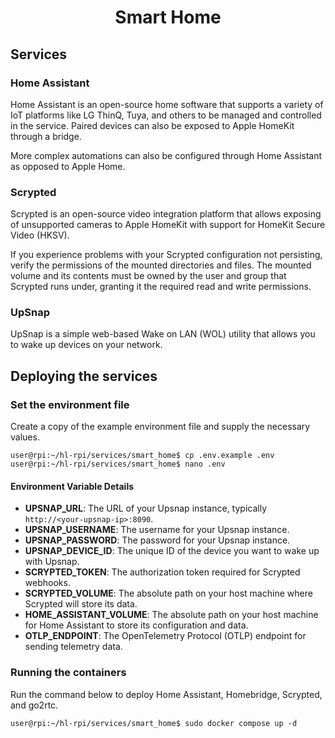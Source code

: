 <div align="center">
  <h1>Smart Home</h1>
</div>

## Services
### Home Assistant
Home Assistant is an open-source home software that supports a variety of IoT platforms like LG ThinQ, Tuya, and others to be managed and controlled in the service. Paired devices can also be exposed to Apple HomeKit through a bridge.

More complex automations can also be configured through Home Assistant as opposed to Apple Home.

### Scrypted
Scrypted is an open-source video integration platform that allows exposing of unsupported cameras to Apple HomeKit with support for HomeKit Secure Video (HKSV).

If you experience problems with your Scrypted configuration not persisting, verify the permissions of the mounted directories and files. The mounted volume and its contents must be owned by the user and group that Scrypted runs under, granting it the required read and write permissions.

### UpSnap
UpSnap is a simple web-based Wake on LAN (WOL) utility that allows you to wake up devices on your network.

## Deploying the services

### Set the environment file
Create a copy of the example environment file and supply the necessary values.
```console
user@rpi:~/hl-rpi/services/smart_home$ cp .env.example .env
user@rpi:~/hl-rpi/services/smart_home$ nano .env
```

#### Environment Variable Details
- **UPSNAP_URL**: The URL of your Upsnap instance, typically `http://<your-upsnap-ip>:8090`.
- **UPSNAP_USERNAME**: The username for your Upsnap instance.
- **UPSNAP_PASSWORD**: The password for your Upsnap instance.
- **UPSNAP_DEVICE_ID**: The unique ID of the device you want to wake up with Upsnap.
- **SCRYPTED_TOKEN**: The authorization token required for Scrypted webhooks.
- **SCRYPTED_VOLUME**: The absolute path on your host machine where Scrypted will store its data.
- **HOME_ASSISTANT_VOLUME**: The absolute path on your host machine for Home Assistant to store its configuration and data.
- **OTLP_ENDPOINT**: The OpenTelemetry Protocol (OTLP) endpoint for sending telemetry data.

### Running the containers
Run the command below to deploy Home Assistant, Homebridge, Scrypted, and go2rtc.

```console
user@rpi:~/hl-rpi/services/smart_home$ sudo docker compose up -d
```
